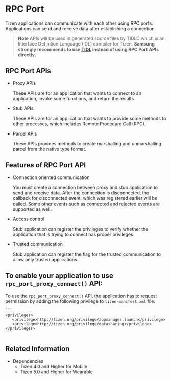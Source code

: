 # RPC Port

Tizen applications can communicate with each other using RPC ports. Applications can send and receive data after establishing a connection.

>**Note**
APIs will be used in generated source files by TIDLC which is an Interface Definition Language (IDL) compiler for Tizen.
**Samsung strongly recommends to use [TIDL](tidl.md) instead of using RPC Port APIs directly.**

## RPC Port APIs

- Proxy APIs
  
  These APIs are for an application that wants to connect to an application, invoke some functions, and return the results.

- Stub APIs

  These APIs are for an application that wants to provide some methods to other processes, which includes Remote Procedure Call (RPC).

- Parcel APIs

  These APIs provides methods to create marshalling and unmarshalling parcel from the native type format.

## Features of RPC Port API

- Connection oriented communication

  You must create a connection between proxy and stub application to send and receive data.
  After the connection is disconnected, the callback for disconnected event, which was registered earlier will be called.
  Some other events such as connected and rejected events are supported as well.

- Access control

  Stub application can register the privileges to verify whether the application that is trying to connect has proper privileges.

- Trusted communication

  Stub application can register the flag for the trusted communication to allow only trusted applications.


## To enable your application to use `rpc_port_proxy_connect()` API:

  To use the `rpc_port_proxy_connect()` API, the application has to request permission by adding the following privilege to `tizen-manifest.xml` file:

    ```
    <privileges>
       <privilege>http://tizen.org/privilege/appmanager.launch</privilege>
       <privilege>http://tizen.org/privilege/datasharing</privilege>
    </privileges>
    ```


## Related Information
- Dependencies
  - Tizen 4.0 and Higher for Mobile
  - Tizen 5.0 and Higher for Wearable
